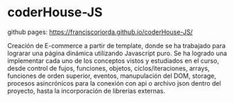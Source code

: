 # coderHouse-JS

github pages: https://franciscoriorda.github.io/coderHouse-JS/

Creación de E-commerce a partir de template, donde se ha trabajado para lograrar una página dinámica utilizando Javascript puro. Se ha logrado una implementar cada uno de los conceptos vistos y estudiados en el curso, desde control de fujos, funciones, objetos, ciclos/iteraciones, arrays, funciones de orden superior, eventos, manupulación del DOM, storage, procesos asincrónicos para la conexión con api o archivo json dentro del proyecto, hasta la incorporación de librerias externas.
